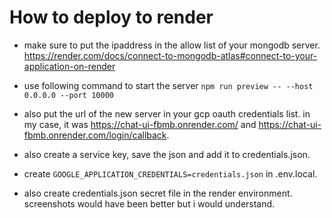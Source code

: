 # How to deploy to render

- make sure to put the ipaddress in the allow list of your mongodb server.
  https://render.com/docs/connect-to-mongodb-atlas#connect-to-your-application-on-render

- use following command to start the server
  `npm run preview -- --host 0.0.0.0 --port 10000`

- also put the url of the new server in your gcp oauth credentials list. in my case, it was https://chat-ui-fbmb.onrender.com/ and https://chat-ui-fbmb.onrender.com/login/callback.
- also create a service key, save the json and add it to credentials.json.
- create `GOOGLE_APPLICATION_CREDENTIALS=credentials.json` in .env.local.
- also create credentials.json secret file in the render environment. screenshots would have been better but i would understand.
